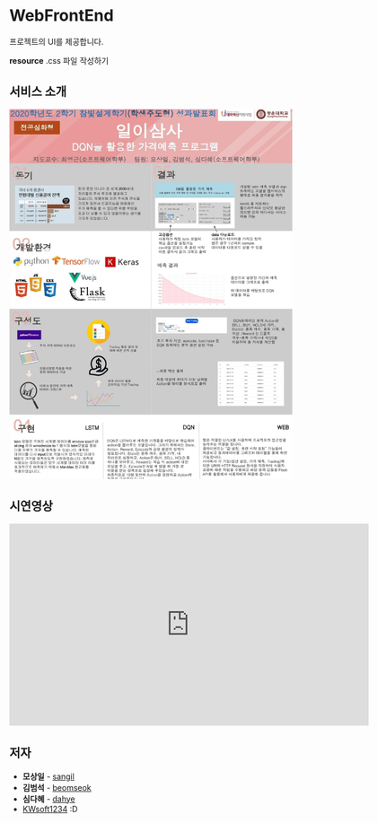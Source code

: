 # WebFrontEnd

프로젝트의 UI를 제공합니다.

**resource**
.css  파일 작성하기


## 서비스 소개
![Trade Us Introduction](Panel_TradeUs.jpg)

## 시연영상
<iframe width="640" height="360" src="https://youtu.be/dCobmWr-p9k" frameborder="0" gesture="media" allowfullscreen=""></iframe>

## 저자

- **모상일** - [sangil](https://github.com/MoSangIl)
- **김범석** - [beomseok](https://github.com/BeomBeok)
- **심다혜** - [dahye](https://github.com/shimshim485)
- [KWsoft1234](https://github.com/Trade-Us) :D
